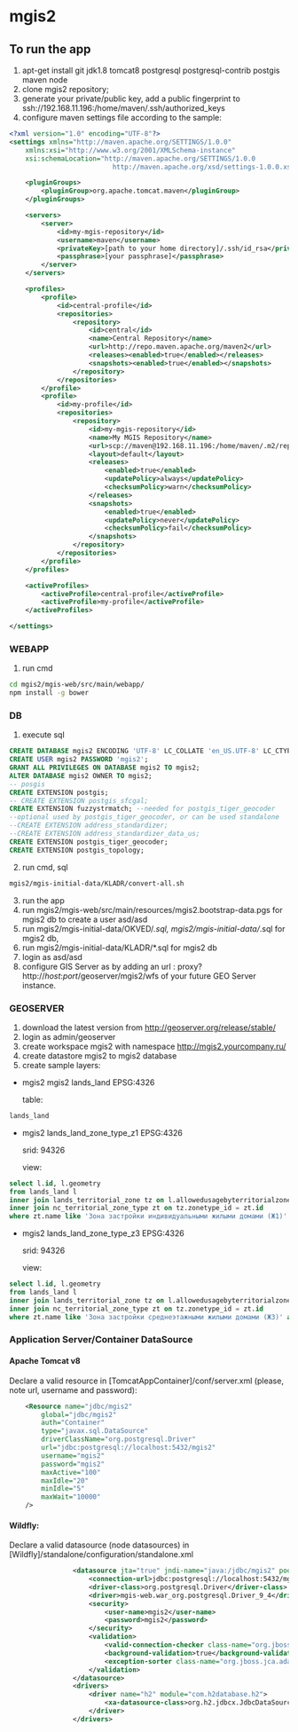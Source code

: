# mgis2

## To run the app


1. apt-get install git jdk1.8 tomcat8 postgresql postgresql-contrib postgis maven node
2. clone mgis2 repository;
3. generate your private/public key, add a public fingerprint to ssh://192.168.11.196:/home/maven/.ssh/authorized_keys
4. configure maven settings file according to the sample:

```xml
<?xml version="1.0" encoding="UTF-8"?>
<settings xmlns="http://maven.apache.org/SETTINGS/1.0.0"
	xmlns:xsi="http://www.w3.org/2001/XMLSchema-instance"
	xsi:schemaLocation="http://maven.apache.org/SETTINGS/1.0.0
                          http://maven.apache.org/xsd/settings-1.0.0.xsd">

	<pluginGroups>
		<pluginGroup>org.apache.tomcat.maven</pluginGroup>
	</pluginGroups>

	<servers>
		<server>
			<id>my-mgis-repository</id>
			<username>maven</username>
			<privateKey>[path to your home directory]/.ssh/id_rsa</privateKey>
			<passphrase>[your passphrase]</passphrase>
		</server>
	</servers>

	<profiles>
		<profile>
			<id>central-profile</id>
			<repositories>
				<repository>
					<id>central</id>
					<name>Central Repository</name>
					<url>http://repo.maven.apache.org/maven2</url>
					<releases><enabled>true</enabled></releases>
					<snapshots><enabled>true</enabled></snapshots>
				</repository>
			</repositories>
		</profile>
		<profile>
			<id>my-profile</id>
			<repositories>
				<repository>
					<id>my-mgis-repository</id>
					<name>My MGIS Repository</name>
					<url>scp://maven@192.168.11.196:/home/maven/.m2/repository</url>
					<layout>default</layout>
					<releases>
						<enabled>true</enabled>
						<updatePolicy>always</updatePolicy>
						<checksumPolicy>warn</checksumPolicy>
					</releases>
					<snapshots>
						<enabled>true</enabled>
						<updatePolicy>never</updatePolicy>
						<checksumPolicy>fail</checksumPolicy>
					</snapshots>
				</repository>
			</repositories>
		</profile>
	</profiles>

	<activeProfiles>
		<activeProfile>central-profile</activeProfile>
		<activeProfile>my-profile</activeProfile>
	</activeProfiles>

</settings>
```


### WEBAPP

1. run cmd

```bash
cd mgis2/mgis-web/src/main/webapp/
npm install -g bower
```


### DB

1. execute sql
```sql
CREATE DATABASE mgis2 ENCODING 'UTF-8' LC_COLLATE 'en_US.UTF-8' LC_CTYPE 'en_US.UTF-8';
CREATE USER mgis2 PASSWORD 'mgis2';
GRANT ALL PRIVILEGES ON DATABASE mgis2 TO mgis2;
ALTER DATABASE mgis2 OWNER TO mgis2;
-- posgis
CREATE EXTENSION postgis;
-- CREATE EXTENSION postgis_sfcgal;
CREATE EXTENSION fuzzystrmatch; --needed for postgis_tiger_geocoder
--optional used by postgis_tiger_geocoder, or can be used standalone
--CREATE EXTENSION address_standardizer;
--CREATE EXTENSION address_standardizer_data_us;
CREATE EXTENSION postgis_tiger_geocoder;
CREATE EXTENSION postgis_topology;
```

2. run cmd, sql
```bash
mgis2/mgis-initial-data/KLADR/convert-all.sh
```

3. run the app
4. run mgis2/mgis-web/src/main/resources/mgis2.bootstrap-data.pgs for mgis2 db to create a user asd/asd
5. run mgis2/mgis-initial-data/OKVED/*.sql, mgis2/mgis-initial-data/*.sql for mgis2 db,
6. run mgis2/mgis-initial-data/KLADR/*.sql for mgis2 db
7. login as asd/asd
8. configure GIS Server as by adding an url : proxy?http://*host*:*port*/geoserver/mgis2/wfs of your future GEO Server instance.

### GEOSERVER

1. download the latest version from http://geoserver.org/release/stable/
2. login as admin/geoserver
3. create workspace mgis2 with namespace http://mgis2.yourcompany.ru/
4. create datastore mgis2 to mgis2 database
5. create sample layers:

* mgis2 	mgis2 	lands_land			EPSG:4326

    table:
```sql
lands_land
```

* mgis2 	lands_land_zone_type_z1 		EPSG:4326

    srid: 94326

    view:
```sql
select l.id, l.geometry
from lands_land l
inner join lands_territorial_zone tz on l.allowedusagebyterritorialzone_id = tz.id
inner join nc_territorial_zone_type zt on tz.zonetype_id = zt.id
where zt.name like 'Зона застройки индивидуальными жилыми домами (Ж1)' and l.geometry is not null
```

* mgis2 	lands_land_zone_type_z3		EPSG:4326

    srid: 94326

    view:
```sql
select l.id, l.geometry
from lands_land l
inner join lands_territorial_zone tz on l.allowedusagebyterritorialzone_id = tz.id
inner join nc_territorial_zone_type zt on tz.zonetype_id = zt.id
where zt.name like 'Зона застройки среднеэтажными жилыми домами (Ж3)' and l.geometry is not null
```

### Application Server/Container DataSource

#### Apache Tomcat v8

Declare a valid resource in [TomcatAppContainer]/conf/server.xml (please, note url, username and password): 

```xml
	<Resource name="jdbc/mgis2"
		global="jdbc/mgis2"
		auth="Container"
		type="javax.sql.DataSource"
		driverClassName="org.postgresql.Driver"
		url="jdbc:postgresql://localhost:5432/mgis2"
		username="mgis2"
		password="mgis2"
		maxActive="100"
		maxIdle="20"
		minIdle="5"
		maxWait="10000"
	/>

```

#### Wildfly:

Declare a valid datasource (node datasources) in [Wildfly]/standalone/configuration/standalone.xml

```xml
                <datasource jta="true" jndi-name="java:/jdbc/mgis2" pool-name="jdbc/mgis2" enabled="true" use-ccm="true">
                    <connection-url>jdbc:postgresql://localhost:5432/mgis2</connection-url>
                    <driver-class>org.postgresql.Driver</driver-class>
                    <driver>mgis-web.war_org.postgresql.Driver_9_4</driver>
                    <security>
                        <user-name>mgis2</user-name>
                        <password>mgis2</password>
                    </security>
                    <validation>
                        <valid-connection-checker class-name="org.jboss.jca.adapters.jdbc.extensions.postgres.PostgreSQLValidConnectionChecker"/>
                        <background-validation>true</background-validation>
                        <exception-sorter class-name="org.jboss.jca.adapters.jdbc.extensions.postgres.PostgreSQLExceptionSorter"/>
                    </validation>
                </datasource>
                <drivers>
                    <driver name="h2" module="com.h2database.h2">
                        <xa-datasource-class>org.h2.jdbcx.JdbcDataSource</xa-datasource-class>
                    </driver>
                </drivers>

```
